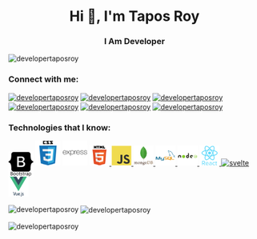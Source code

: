 <h1 align="center">Hi 👋, I'm Tapos Roy</h1>
<h3 align="center">I Am Developer</h3>

<p align="left"> <img src="https://image.freepik.com/free-vector/coding-concept-illustration_114360-939.jpg" alt="developertaposroy" /> </p>



<h3 align="left">Connect with me:</h3>
<p align="left">
<a href="https://twitter.com/developertaposroy" target="blank"><img align="center" src="https://raw.githubusercontent.com/rahuldkjain/github-profile-readme-generator/master/src/images/icons/Social/twitter.svg" alt="developertaposroy" height="30" width="40" /></a>
<a href="https://linkedin.com/in/developertaposroy" target="blank"><img align="center" src="https://raw.githubusercontent.com/rahuldkjain/github-profile-readme-generator/master/src/images/icons/Social/linked-in-alt.svg" alt="developertaposroy" height="30" width="40" /></a>
<a href="https://fb.com/developertaposroy" target="blank"><img align="center" src="https://raw.githubusercontent.com/rahuldkjain/github-profile-readme-generator/master/src/images/icons/Social/facebook.svg" alt="developertaposroy" height="30" width="40" /></a>
<a href="https://instagram.com/developertaposroy" target="blank"><img align="center" src="https://raw.githubusercontent.com/rahuldkjain/github-profile-readme-generator/master/src/images/icons/Social/instagram.svg" alt="developertaposroy" height="30" width="40" /></a>
<a href="https://dribbble.com/developertaposroy" target="blank"><img align="center" src="https://raw.githubusercontent.com/rahuldkjain/github-profile-readme-generator/master/src/images/icons/Social/dribbble.svg" alt="developertaposroy" height="30" width="40" /></a>
<a href="https://www.behance.net/developertaposroy" target="blank"><img align="center" src="https://raw.githubusercontent.com/rahuldkjain/github-profile-readme-generator/master/src/images/icons/Social/behance.svg" alt="developertaposroy" height="30" width="40" /></a>
</p>

<h3 align="left">Technologies that I know:</h3>

<img src="https://raw.githubusercontent.com/devicons/devicon/master/icons/bootstrap/bootstrap-plain-wordmark.svg" alt="bootstrap" align="center" width="50" height="50"/> </a> 
<img src="https://raw.githubusercontent.com/devicons/devicon/master/icons/css3/css3-original-wordmark.svg" alt="css3" width="50" height="50"/> </a> 
<img src="https://raw.githubusercontent.com/devicons/devicon/master/icons/express/express-original-wordmark.svg" alt="express" width="50" height="50"/> </a> <a href="https://www.w3.org/html/" target="_blank" rel="noreferrer"> <img src="https://raw.githubusercontent.com/devicons/devicon/master/icons/html5/html5-original-wordmark.svg" alt="html5" width="40" height="40"/> </a> <a href="https://developer.mozilla.org/en-US/docs/Web/JavaScript" target="_blank" rel="noreferrer"> <img src="https://raw.githubusercontent.com/devicons/devicon/master/icons/javascript/javascript-original.svg" alt="javascript" width="40" height="40"/> </a> <a href="https://www.mongodb.com/" target="_blank" rel="noreferrer"> <img src="https://raw.githubusercontent.com/devicons/devicon/master/icons/mongodb/mongodb-original-wordmark.svg" alt="mongodb" width="40" height="40"/> </a> <a href="https://www.mysql.com/" target="_blank" rel="noreferrer"> <img src="https://raw.githubusercontent.com/devicons/devicon/master/icons/mysql/mysql-original-wordmark.svg" alt="mysql" width="40" height="40"/> </a> <a href="https://nodejs.org" target="_blank" rel="noreferrer"> <img src="https://raw.githubusercontent.com/devicons/devicon/master/icons/nodejs/nodejs-original-wordmark.svg" alt="nodejs" width="40" height="40"/> </a> <a href="https://reactjs.org/" target="_blank" rel="noreferrer"> <img src="https://raw.githubusercontent.com/devicons/devicon/master/icons/react/react-original-wordmark.svg" alt="react" width="40" height="40"/> </a> <a href="https://svelte.dev" target="_blank" rel="noreferrer"> <img src="https://upload.wikimedia.org/wikipedia/commons/1/1b/Svelte_Logo.svg" alt="svelte" width="40" height="40"/> </a> <a href="https://vuejs.org/" target="_blank" rel="noreferrer"> <img src="https://raw.githubusercontent.com/devicons/devicon/master/icons/vuejs/vuejs-original-wordmark.svg" alt="vuejs" width="40" height="40"/> </a> </p>

<p><img align="left" src="https://github-readme-stats.vercel.app/api/top-langs?username=developertaposroy&show_icons=true&locale=en&layout=compact" alt="developertaposroy" /></p>

<p>&nbsp;<img align="center" src="https://github-readme-stats.vercel.app/api?username=developertaposroy&show_icons=true&locale=en" alt="developertaposroy" /></p>

<p><img align="center" src="https://github-readme-streak-stats.herokuapp.com/?user=developertaposroy&" alt="developertaposroy" /></p>
